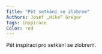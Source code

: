 ```yaml
---
Title: "Pět setkání se zlobrem"
Authors: Josef „Hike“ Gregor
Tags: inspirace
Color: red
---
```

Pět inspirací pro setkání se zlobrem.
